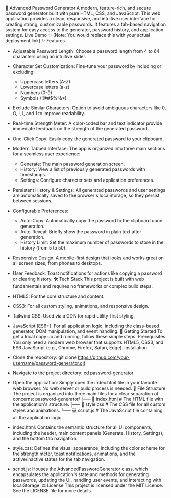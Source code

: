 
🔐 Advanced Password Generator
A modern, feature-rich, and secure password generator built with pure HTML, CSS, and JavaScript. This web application provides a clean, responsive, and intuitive user interface for creating strong, customizable passwords. It features a tab-based navigation system for easy access to the generator, password history, and application settings.
Live Demo ✨ (Note: You would replace this with your actual deployment link)
✨ Features
 * Adjustable Password Length: Choose a password length from 4 to 64 characters using an intuitive slider.
 * Character Set Customization: Fine-tune your password by including or excluding:
   * Uppercase letters (A-Z)
   * Lowercase letters (a-z)
   * Numbers (0-9)
   * Symbols (!@#$%^&*)
 * Exclude Similar Characters: Option to avoid ambiguous characters like 0, O, l, I, and 1 to improve readability.
 * Real-time Strength Meter: A color-coded bar and text indicator provide immediate feedback on the strength of the generated password.
 * One-Click Copy: Easily copy the generated password to your clipboard.
 * Modern Tabbed Interface: The app is organized into three main sections for a seamless user experience:
   * Generate: The main password generation screen.
   * History: View a list of previously generated passwords with timestamps.
   * Settings: Configure character sets and application preferences.
 * Persistent History & Settings: All generated passwords and user settings are automatically saved to the browser's localStorage, so they persist between sessions.
 * Configurable Preferences:
   * Auto-Copy: Automatically copy the password to the clipboard upon generation.
   * Auto-Reveal: Briefly show the password in plain text after generation.
   * History Limit: Set the maximum number of passwords to store in the history (from 5 to 50).
 * Responsive Design: A mobile-first design that looks and works great on all screen sizes, from phones to desktops.
 * User Feedback: Toast notifications for actions like copying a password or clearing history.
🛠️ Tech Stack
This project is built with web fundamentals and requires no frameworks or complex build steps.
 * HTML5: For the core structure and content.
 * CSS3: For all custom styling, animations, and responsive design.
 * Tailwind CSS: Used via a CDN for rapid utility-first styling.
 * JavaScript (ES6+): For all application logic, including the class-based generator, DOM manipulation, and event handling.
🚀 Getting Started
To get a local copy up and running, follow these simple steps.
Prerequisites
You only need a modern web browser that supports HTML5, CSS3, and ES6 JavaScript (e.g., Chrome, Firefox, Safari, Edge).
Installation
 * Clone the repository:
   git clone https://github.com/your-username/password-generator.git

 * Navigate to the project directory:
   cd password-generator

 * Open the application:
   Simply open the index.html file in your favorite web browser. No web server or build process is needed.
📂 File Structure
The project is organized into three main files for a clear separation of concerns:
password-generator/
├── 📄 index.html      # The HTML file with the application's structure.
├── 🎨 style.css        # The CSS file for all custom styles and animations.
└── 💻 script.js        # The JavaScript file containing all the application logic.

 * index.html: Contains the semantic structure for all UI components, including the header, main content panels (Generate, History, Settings), and the bottom tab navigation.
 * style.css: Defines the visual appearance, including the color scheme for the strength meter, toast notifications, animations, and the active/inactive states for the tab navigation.
 * script.js: Houses the AdvancedPasswordGenerator class, which encapsulates the application's state and methods for generating passwords, updating the UI, handling user events, and interacting with localStorage.
⚖️ License
This project is licensed under the MIT License. See the LICENSE file for more details.
